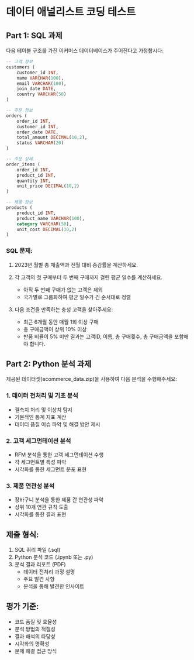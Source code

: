 # 데이터 애널리스트 코딩 테스트

## Part 1: SQL 과제

다음 테이블 구조를 가진 이커머스 데이터베이스가 주어진다고 가정합시다:

```sql
-- 고객 정보
customers (
    customer_id INT,
    name VARCHAR(100),
    email VARCHAR(100),
    join_date DATE,
    country VARCHAR(50)
)

-- 주문 정보
orders (
    order_id INT,
    customer_id INT,
    order_date DATE,
    total_amount DECIMAL(10,2),
    status VARCHAR(20)
)

-- 주문 상세
order_items (
    order_id INT,
    product_id INT,
    quantity INT,
    unit_price DECIMAL(10,2)
)

-- 제품 정보
products (
    product_id INT,
    product_name VARCHAR(100),
    category VARCHAR(50),
    unit_cost DECIMAL(10,2)
)
```

### SQL 문제:

1. 2023년 월별 총 매출액과 전월 대비 증감률을 계산하세요.

2. 각 고객의 첫 구매부터 두 번째 구매까지 걸린 평균 일수를 계산하세요. 
   - 아직 두 번째 구매가 없는 고객은 제외
   - 국가별로 그룹화하여 평균 일수가 긴 순서대로 정렬

3. 다음 조건을 만족하는 충성 고객을 찾아주세요:
   - 최근 6개월 동안 매월 1회 이상 구매
   - 총 구매금액이 상위 10% 이상
   - 반품 비율이 5% 미만
   결과는 고객ID, 이름, 총 구매횟수, 총 구매금액을 포함해야 합니다.

## Part 2: Python 분석 과제

제공된 데이터셋(ecommerce_data.zip)을 사용하여 다음 분석을 수행해주세요:

### 1. 데이터 전처리 및 기초 분석
- 결측치 처리 및 이상치 탐지
- 기본적인 통계 지표 계산
- 데이터 품질 이슈 파악 및 해결 방안 제시

### 2. 고객 세그먼테이션 분석
- RFM 분석을 통한 고객 세그먼테이션 수행
- 각 세그먼트별 특성 파악
- 시각화를 통한 세그먼트 분포 표현

### 3. 제품 연관성 분석
- 장바구니 분석을 통한 제품 간 연관성 파악
- 상위 10개 연관 규칙 도출
- 시각화를 통한 결과 표현

## 제출 형식:
1. SQL 쿼리 파일 (.sql)
2. Python 분석 코드 (.ipynb 또는 .py)
3. 분석 결과 리포트 (PDF)
   - 데이터 전처리 과정 설명
   - 주요 발견 사항
   - 분석을 통해 발견한 인사이트

## 평가 기준:
- 코드 품질 및 효율성
- 분석 방법의 적절성
- 결과 해석의 타당성
- 시각화의 명확성
- 문제 해결 접근 방식

